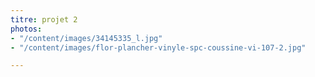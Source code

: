 ```yaml
---
titre: projet 2
photos:
- "/content/images/34145335_l.jpg"
- "/content/images/flor-plancher-vinyle-spc-coussine-vi-107-2.jpg"

---
```

